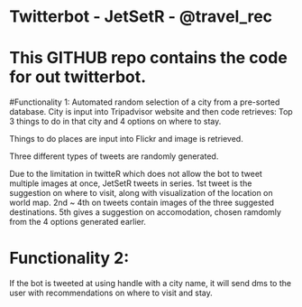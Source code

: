 # Twitterbot - JetSetR - @travel_rec

# This GITHUB repo contains the code for out twitterbot.

#Functionality 1:
Automated random selection of a city from a pre-sorted database.
City is input into Tripadvisor website and then code retrieves:
Top 3 things to do in that city and 4 options on where to stay.

Things to do places are input into Flickr and image is retrieved.

Three different types of tweets are randomly generated.

Due to the limitation in twitteR which does not allow the bot to tweet multiple images at once, 
JetSetR tweets in series. 
1st tweet is the suggestion on where to visit, along with visualization of the location on world map.
2nd ~ 4th on tweets contain images of the three suggested destinations. 
5th gives a suggestion on accomodation, chosen ramdomly from the 4 options generated earlier.

# Functionality 2:
If the bot is tweeted at using handle with a city name, it will send dms to the user with recommendations on
where to visit and stay.
